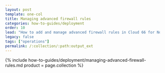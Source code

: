 ```yaml
---
layout: post
template: one-col
title: Managing advanced firewall rules
categories: how-to-guides/deployment
order: 10
lead: "How to add and manage advanced firewall rules in Cloud 66 for Node"
legacy: false
tags: ["operations"]
permalink: /:collection/:path:output_ext
---
```



{% include how-to-guides/deployment/managing-advanced-firewall-rules.md product = page.collection %}